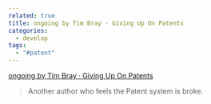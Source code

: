 ```yaml
---
related: true
title: ongoing by Tim Bray · Giving Up On Patents
categories:
  - develop
tags:
  - "#patent"
---
```

[ongoing by Tim Bray · Giving Up On Patents][1]

>Another author who feels the Patent system is broke.

[1]: http://www.tbray.org/ongoing/When/201x/2010/02/22/Patent-Fail

